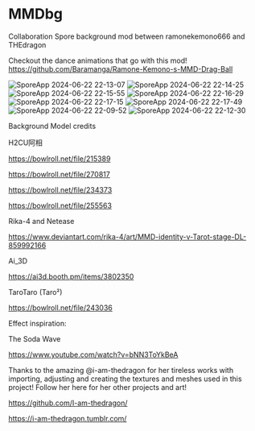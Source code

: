 # MMDbg
Collaboration Spore background mod between ramonekemono666 and THEdragon

Checkout the dance animations that go with this mod! https://github.com/Baramanga/Ramone-Kemono-s-MMD-Drag-Ball

![SporeApp 2024-06-22 22-13-07](https://github.com/Baramanga/MMDbg/assets/71797097/b483b8e4-485d-4b2b-83b4-fc53a37cee86)
![SporeApp 2024-06-22 22-14-25](https://github.com/Baramanga/MMDbg/assets/71797097/3b20dc38-a47b-47e5-8a9c-8fa48b9d92c0)
![SporeApp 2024-06-22 22-15-55](https://github.com/Baramanga/MMDbg/assets/71797097/3c42c031-60c3-4fff-832b-ea77066a855c)
![SporeApp 2024-06-22 22-16-29](https://github.com/Baramanga/MMDbg/assets/71797097/bf34fb68-8a4b-47a2-b51e-65420aa7f683)
![SporeApp 2024-06-22 22-17-15](https://github.com/Baramanga/MMDbg/assets/71797097/9753d9b8-db09-4a94-8bf9-bd8e4f9c8d2f)
![SporeApp 2024-06-22 22-17-49](https://github.com/Baramanga/MMDbg/assets/71797097/7aacb631-db1d-47f6-95e9-dbdfff83cd55)
![SporeApp 2024-06-22 22-09-52](https://github.com/Baramanga/MMDbg/assets/71797097/39dd8b19-16a0-4ea6-aed5-d6a858101abb)
![SporeApp 2024-06-22 22-12-30](https://github.com/Baramanga/MMDbg/assets/71797097/aaf624a3-1233-4690-a041-81027e0cddd4)


Background Model credits

H2CU阿相

https://bowlroll.net/file/215389

https://bowlroll.net/file/270817

https://bowlroll.net/file/234373

https://bowlroll.net/file/255563

Rika-4 and Netease

https://www.deviantart.com/rika-4/art/MMD-identity-v-Tarot-stage-DL-859992166

Ai_3D

https://ai3d.booth.pm/items/3802350

TaroTaro (Taro²)

https://bowlroll.net/file/243036


Effect inspiration:

The Soda Wave

https://www.youtube.com/watch?v=bNN3ToYkBeA

Thanks to the amazing @i-am-thedragon for her tireless works with importing, adjusting and creating the textures and meshes used in this project! Follow her here for her other projects and art!

https://github.com/I-am-thedragon/

https://i-am-thedragon.tumblr.com/
